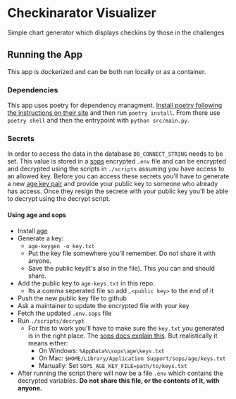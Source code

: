 # Checkinarator Visualizer 

Simple chart generator which displays checkins by those in the challenges

## Running the App

This app is dockerized and can be both run locally or as a container.

### Dependencies

This app uses poetry for dependency managment.
[Install poetry following the instructions on their site](https://github.com/python-poetry/poetry) 
and then run `poetry install`. From there use `poetry shell` and then the entrypoint with `python src/main.py`.

### Secrets

In order to access the data in the database `DB_CONNECT_STRING` needs to be set.
This value is stored in a [sops](https://github.com/getsops/sops) encrypted `.env`
file and can be encrypted and decrypted using the scripts in `./scripts` assuming
you have access to an allowed key. Before you can access these secrets you'll have to 
generate a new [age key pair](https://github.com/FiloSottile/age) and provide your public
key to someone who already has access. Once they resign the secrete with your public key
you'll be able to decrypt using the decrypt script.

#### Using age and sops

- Install [age](https://github.com/FiloSottile/age?tab=readme-ov-file#installation)
- Generate a key:
  - `age-keygen -o key.txt`
  - Put the key file somewhere you'll remember. Do not share it with anyone.
  - Save the public key(it's also in the file). This you can and should share.
- Add the public key to `age-keys.txt` in this repo.
  - Its a comma seperated file so add `,<public key>` to the end of it
- Push the new public key file to github
- Ask a maintainer to update the encrypted file with your key
- Fetch the updated `.env.sops` file
- Run `./scripts/decrypt`
  - For this to work you'll have to make sure the `key.txt` you generated is in the right place. The [sops docs explain this](https://github.com/getsops/sops?tab=readme-ov-file#23encrypting-using-age). But realistically it means either:
    - On Windows: `%AppData%\sops\age\keys.txt`
    - On Mac: `$HOME/Library/Application Support/sops/age/keys.txt`
    - Manually: Set `SOPS_AGE_KEY_FILE=path/to/keys.txt`
- After running the script there will now be a file `.env` which contains the decrypted variables. **Do not share this file, or the contents of it, with anyone.**

